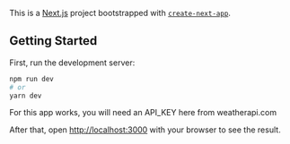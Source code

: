This is a [Next.js](https://nextjs.org/) project bootstrapped with [`create-next-app`](https://github.com/vercel/next.js/tree/canary/packages/create-next-app).

## Getting Started

First, run the development server:

```bash
npm run dev
# or
yarn dev
```

For this app works, you will need an API_KEY here from weatherapi.com

After that, open [http://localhost:3000](http://localhost:3000) with your browser to see the result.
